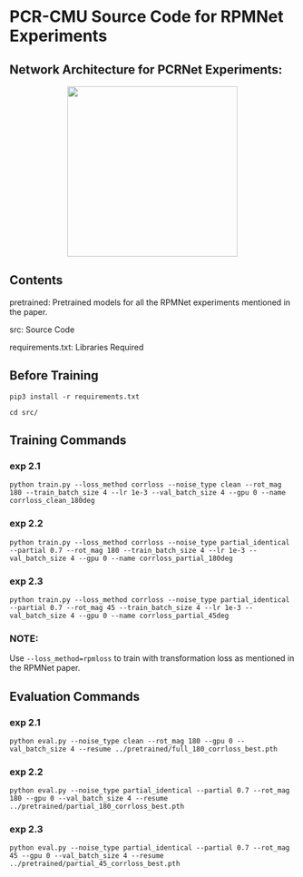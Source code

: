 # PCR-CMU Source Code for RPMNet Experiments

## Network Architecture for PCRNet Experiments:
<p align="center">
	<img src="https://github.com/tzodge/PCR-CMU/blob/main/RPMNet_Code/images/RPMNet_arch_v3.png" height="300">
</p>


## Contents
pretrained: Pretrained models for all the RPMNet experiments mentioned in the paper.

src: Source Code

requirements.txt: Libraries Required

## Before Training

`pip3 install -r requirements.txt`

`cd src/`

## Training Commands
### exp 2.1
`python train.py --loss_method corrloss --noise_type clean --rot_mag 180 --train_batch_size 4 --lr 1e-3 --val_batch_size 4 --gpu 0 --name corrloss_clean_180deg`

### exp 2.2
`python train.py --loss_method corrloss --noise_type partial_identical --partial 0.7 --rot_mag 180 --train_batch_size 4 --lr 1e-3 --val_batch_size 4 --gpu 0 --name corrloss_partial_180deg`

### exp 2.3
`python train.py --loss_method corrloss --noise_type partial_identical --partial 0.7 --rot_mag 45 --train_batch_size 4 --lr 1e-3 --val_batch_size 4 --gpu 0 --name corrloss_partial_45deg`

### NOTE: 
Use `--loss_method=rpmloss` to train with transformation loss as mentioned in the RPMNet paper.

## Evaluation Commands
### exp 2.1
`python eval.py --noise_type clean --rot_mag 180 --gpu 0 --val_batch_size 4 --resume ../pretrained/full_180_corrloss_best.pth`

### exp 2.2
`python eval.py --noise_type partial_identical --partial 0.7 --rot_mag 180 --gpu 0 --val_batch_size 4 --resume ../pretrained/partial_180_corrloss_best.pth`

### exp 2.3
`python eval.py --noise_type partial_identical --partial 0.7 --rot_mag 45 --gpu 0 --val_batch_size 4 --resume ../pretrained/partial_45_corrloss_best.pth`
